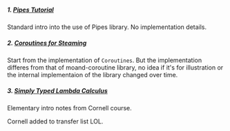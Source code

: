 ##### 1. [Pipes Tutorial](https://hackage.haskell.org/package/pipes-4.3.2/docs/Pipes-Tutorial.html)

Standard intro into the use of Pipes library. No implementation details. 



##### 2. [Coroutines for Steaming](http://www.cs.cornell.edu/courses/cs6110/2013sp/lectures/lec25-sp13.pdf) 

Start from the implementation of `Coroutines`. But the implementation differes from that of moand-coroutine library, no idea if it's for illustration or the internal implementaion of the library changed over time. 



##### 3. [Simply Typed Lambda Calculus]( http://www.cs.cornell.edu/courses/cs6110/2013sp/lectures/lec25-sp13.pdf) 

Elementary intro notes from Cornell course. 

Cornell added to transfer list LOL. 